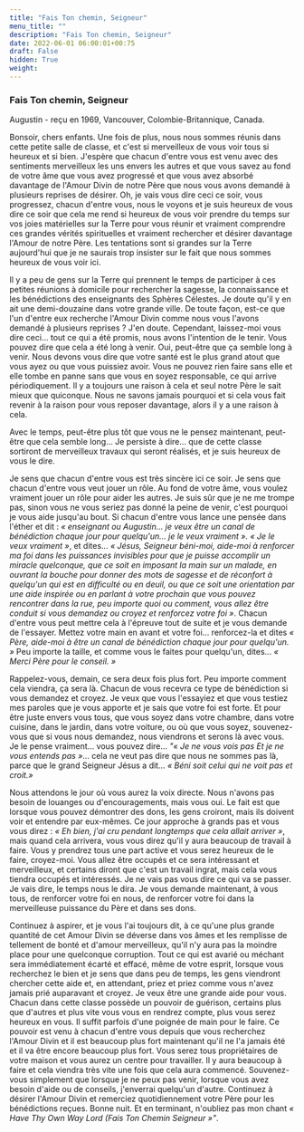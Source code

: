 ```yaml
---
title: "Fais Ton chemin, Seigneur"
menu_title: ""
description: "Fais Ton chemin, Seigneur"
date: 2022-06-01 06:00:01+00:75
draft: False
hidden: True
weight:
---
```

### Fais Ton chemin, Seigneur

Augustin - reçu en 1969, Vancouver, Colombie-Britannique, Canada.

Bonsoir, chers enfants. Une fois de plus, nous nous sommes réunis dans cette petite salle de classe, et c'est si merveilleux de vous voir tous si heureux et si bien. J'espère que chacun d'entre vous est venu avec des sentiments merveilleux les uns envers les autres et que vous savez au fond de votre âme que vous avez progressé et que vous avez absorbé davantage de l'Amour Divin de notre Père que nous vous avons demandé à plusieurs reprises de désirer. Oh, je vais vous dire ceci ce soir, vous progressez, chacun d'entre vous, nous le voyons et je suis heureux de vous dire ce soir que cela me rend si heureux de vous voir prendre du temps sur vos joies matérielles sur la Terre pour vous réunir et vraiment comprendre ces grandes vérités spirituelles et vraiment rechercher et désirer davantage l'Amour de notre Père. Les tentations sont si grandes sur la Terre aujourd'hui que je ne saurais trop insister sur le fait que nous sommes heureux de vous voir ici.

Il y a peu de gens sur la Terre qui prennent le temps de participer à ces petites réunions à domicile pour rechercher la sagesse, la connaissance et les bénédictions des enseignants des Sphères Célestes. Je doute qu'il y en ait une demi-douzaine dans votre grande ville. De toute façon, est-ce que l'un d'entre eux recherche l'Amour Divin comme nous vous l'avons demandé à plusieurs reprises ? J'en doute. Cependant, laissez-moi vous dire ceci... tout ce qui a été promis, nous avons l'intention de le tenir. Vous pouvez dire que cela a été long à venir. Oui, peut-être que ça semble long à venir. Nous devons vous dire que votre santé est le plus grand atout que vous ayez ou que vous puissiez avoir. Vous ne pouvez rien faire sans elle et elle tombe en panne sans que vous en soyez responsable, ce qui arrive périodiquement. Il y a toujours une raison à cela et seul notre Père le sait mieux que quiconque. Nous ne savons jamais pourquoi et si cela vous fait revenir à la raison pour vous reposer davantage, alors il y a une raison à cela.

Avec le temps, peut-être plus tôt que vous ne le pensez maintenant, peut-être que cela semble long... Je persiste à dire... que de cette classe sortiront de merveilleux travaux qui seront réalisés, et je suis heureux de vous le dire.

Je sens que chacun d'entre vous est très sincère ici ce soir. Je sens que chacun d'entre vous veut jouer un rôle. Au fond de votre âme, vous voulez vraiment jouer un rôle pour aider les autres. Je suis sûr que je ne me trompe pas, sinon vous ne vous seriez pas donné la peine de venir, c'est pourquoi je vous aide jusqu'au bout. Si chacun d'entre vous lance une pensée dans l'éther et dit : *« enseignant ou Augustin... je veux être un canal de bénédiction chaque jour pour quelqu'un... je le veux vraiment ». « Je le veux vraiment »*, et dites... *« Jésus, Seigneur béni-moi, aide-moi à renforcer ma foi dans les puissances invisibles pour que je puisse accomplir un miracle quelconque, que ce soit en imposant la main sur un malade, en ouvrant la bouche pour donner des mots de sagesse et de réconfort à quelqu'un qui est en difficulté ou en deuil, ou que ce soit une orientation par une aide inspirée ou en parlant à votre prochain que vous pouvez rencontrer dans la rue, peu importe quoi ou comment, vous allez être conduit si vous demandez ou croyez et renforcez votre foi »*. Chacun d'entre vous peut mettre cela à l'épreuve tout de suite et je vous demande de l'essayer. Mettez votre main en avant et votre foi... renforcez-la et dites *« Père, aide-moi à être un canal de bénédiction chaque jour pour quelqu'un. »* Peu importe la taille, et comme vous le faites pour quelqu'un, dites... *« Merci Père pour le conseil. »*

Rappelez-vous, demain, ce sera deux fois plus fort. Peu importe comment cela viendra, ça sera là. Chacun de vous recevra ce type de bénédiction si vous demandez et croyez. Je veux que vous l'essayiez et que vous testiez mes paroles que je vous apporte et je sais que votre foi est forte. Et pour être juste envers vous tous, que vous soyez dans votre chambre, dans votre cuisine, dans le jardin, dans votre voiture, ou où que vous soyez, souvenez-vous que si vous nous demandez, nous viendrons et serons là avec vous. Je le pense vraiment... vous pouvez dire... *"« Je ne vous vois pas Et je ne vous entends pas »*... cela ne veut pas dire que nous ne sommes pas là, parce que le grand Seigneur Jésus a dit... *« Béni soit celui qui ne voit pas et croit.»*

Nous attendons le jour où vous aurez la voix directe. Nous n'avons pas besoin de louanges ou d'encouragements, mais vous oui. Le fait est que lorsque vous pouvez démontrer des dons, les gens croiront, mais ils doivent voir et entendre par eux-mêmes. Ce jour approche à grands pas et vous vous direz : *« Eh bien, j'ai cru pendant longtemps que cela allait arriver »*, mais quand cela arrivera, vous vous direz qu'il y aura beaucoup de travail à faire. Vous y prendrez tous une part active et vous serez heureux de le faire, croyez-moi. Vous allez être occupés et ce sera intéressant et merveilleux, et certains diront que c'est un travail ingrat, mais cela vous tiendra occupés et intéressés. Je ne vais pas vous dire ce qui va se passer. Je vais dire, le temps nous le dira. Je vous demande maintenant, à vous tous, de renforcer votre foi en nous, de renforcer votre foi dans la merveilleuse puissance du Père et dans ses dons.

Continuez à aspirer, et je vous l'ai toujours dit, à ce qu'une plus grande quantité de cet Amour Divin se déverse dans vos âmes et les remplisse de tellement de bonté et d'amour merveilleux, qu'il n'y aura pas la moindre place pour une quelconque corruption. Tout ce qui est avarié ou méchant sera immédiatement écarté et effacé, même de votre esprit, lorsque vous recherchez le bien et je sens que dans peu de temps, les gens viendront chercher cette aide et, en attendant, priez et priez comme vous n'avez jamais prié auparavant et croyez. Je veux être une grande aide pour vous. Chacun dans cette classe possède un pouvoir de guérison, certains plus que d'autres et plus vite vous vous en rendrez compte, plus vous serez heureux en vous. Il suffit parfois d'une poignée de main pour le faire. Ce pouvoir est venu à chacun d'entre vous depuis que vous recherchez l'Amour Divin et il est beaucoup plus fort maintenant qu'il ne l'a jamais été et il va être encore beaucoup plus fort. Vous serez tous propriétaires de votre maison et vous aurez un centre pour travailler. Il y aura beaucoup à faire et cela viendra très vite une fois que cela aura commencé. Souvenez-vous simplement que lorsque je ne peux pas venir, lorsque vous avez besoin d'aide ou de conseils, j'enverrai quelqu'un d'autre. Continuez à désirer l'Amour Divin et remerciez quotidiennement votre Père pour les bénédictions reçues. Bonne nuit. Et en terminant, n'oubliez pas mon chant *« Have Thy Own Way Lord (Fais Ton Chemin Seigneur »"*.
